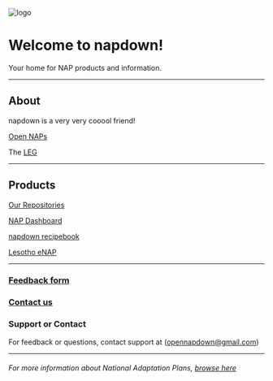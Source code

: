  <head>
    <link rel="shortcut icon" type="image/png" href="https://www.eci.ox.ac.uk/research/climate/img/unfccc.png">
  </head>

![logo](https://www.eci.ox.ac.uk/research/climate/img/unfccc.png) 

#  Welcome to napdown!
Your home for NAP products and information.

*****

## About
napdown is a very very cooool friend!

[Open NAPs](https://napcentral.netlify.app/open-naps/)

The [LEG](https://unfccc.int/LEG)

------

## Products
[Our Repositories](https://github.com/napdown)

[NAP Dashboard](https://napdown.github.io/O-NAPs-Dashboard/)

[napdown recipebook](https://napdown.github.io/NAPdown/)  

[Lesotho eNAP](https://napdown.github.io/Lesotho/)

-----
### [Feedback form](https://napdown.github.io/)

### [Contact us](mailto:opennapdown@gmail.com) 

### Support or Contact
For feedback or questions, contact support at (opennapdown@gmail.com)

---

###### For more information about National Adaptation Plans, [browse here](https://napcentral.netlify.app/naps/)
